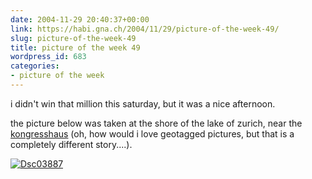 ```yaml
---
date: 2004-11-29 20:40:37+00:00
link: https://habi.gna.ch/2004/11/29/picture-of-the-week-49/
slug: picture-of-the-week-49
title: picture of the week 49
wordpress_id: 683
categories:
- picture of the week
---
```



i didn't win that million this saturday, but it was a nice afternoon.
  
the picture below was taken at the shore of the lake of zurich, near the [kongresshaus](http://map.search.ch/zuerich?x=247&y=299&z=1024) (oh, how would i love geotagged pictures, but that is a completely different story....).



[![Dsc03887](https://habi.gna.ch/blog/images/DSC03887-tm.jpg)](https://habi.gna.ch/blog/images/DSC03887.jpg)

